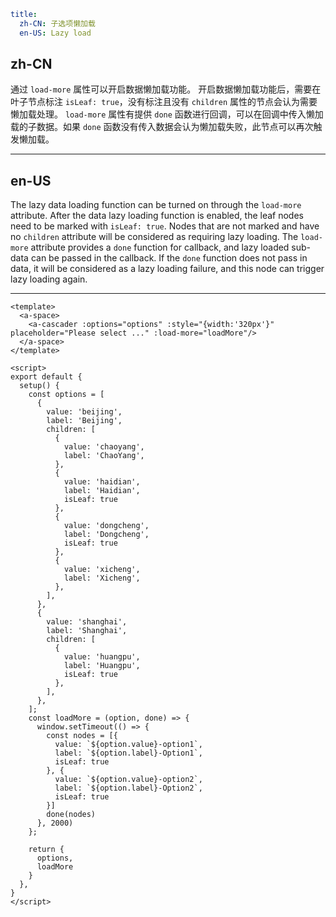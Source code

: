 ```yaml
title:
  zh-CN: 子选项懒加载
  en-US: Lazy load
```

## zh-CN

通过 `load-more` 属性可以开启数据懒加载功能。
开启数据懒加载功能后，需要在叶子节点标注 `isLeaf: true`，没有标注且没有 `children` 属性的节点会认为需要懒加载处理。
`load-more` 属性有提供 `done` 函数进行回调，可以在回调中传入懒加载的子数据。如果 `done` 函数没有传入数据会认为懒加载失败，此节点可以再次触发懒加载。

---

## en-US

The lazy data loading function can be turned on through the `load-more` attribute.
After the data lazy loading function is enabled, the leaf nodes need to be marked with `isLeaf: true`. Nodes that are not marked and have no `children` attribute will be considered as requiring lazy loading.
The `load-more` attribute provides a `done` function for callback, and lazy loaded sub-data can be passed in the callback. If the `done` function does not pass in data, it will be considered as a lazy loading failure, and this node can trigger lazy loading again.

---

```vue
<template>
  <a-space>
    <a-cascader :options="options" :style="{width:'320px'}" placeholder="Please select ..." :load-more="loadMore"/>
  </a-space>
</template>

<script>
export default {
  setup() {
    const options = [
      {
        value: 'beijing',
        label: 'Beijing',
        children: [
          {
            value: 'chaoyang',
            label: 'ChaoYang',
          },
          {
            value: 'haidian',
            label: 'Haidian',
            isLeaf: true
          },
          {
            value: 'dongcheng',
            label: 'Dongcheng',
            isLeaf: true
          },
          {
            value: 'xicheng',
            label: 'Xicheng',
          },
        ],
      },
      {
        value: 'shanghai',
        label: 'Shanghai',
        children: [
          {
            value: 'huangpu',
            label: 'Huangpu',
            isLeaf: true
          },
        ],
      },
    ];
    const loadMore = (option, done) => {
      window.setTimeout(() => {
        const nodes = [{
          value: `${option.value}-option1`,
          label: `${option.label}-Option1`,
          isLeaf: true
        }, {
          value: `${option.value}-option2`,
          label: `${option.label}-Option2`,
          isLeaf: true
        }]
        done(nodes)
      }, 2000)
    };

    return {
      options,
      loadMore
    }
  },
}
</script>
```
